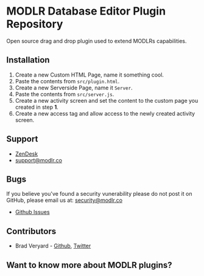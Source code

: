 # MODLR Database Editor Plugin Repository
Open source drag and drop plugin used to extend MODLRs capabilities.

## Installation
1. Create a new Custom HTML Page, name it something cool.
2. Paste the contents from `src/plugin.html`.
3. Create a new Serverside Page, name it `Server`.
4. Paste the contents from `src/server.js`.
5. Create a new activity screen and set the content to the custom page you created in step **1**.
6. Create a new access tag and allow access to the newly created activity screen.


## Support
- [ZenDesk](http://support.modlr.co/)
- support@modlr.co
  
## Bugs
If you believe you've found a security vunerability please do not post it on GitHub, please email us at: security@modlr.co
- [Github Issues](https://github.com/modlr-the-corporate-performance-cloud/MODLR-Plugin-Database-Editor/issues)
## Contributors
- Brad Veryard - [Github](http://github.com/veryard), [Twitter](http://twitter.com/bradveryard)
  
## Want to know more about MODLR plugins?